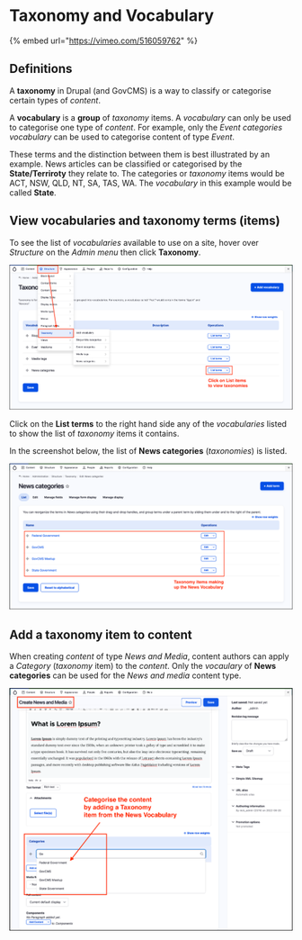 # Taxonomy and Vocabulary

{% embed url="https://vimeo.com/516059762" %}

## Definitions

A **taxonomy** in Drupal \(and GovCMS\) is a way to classify or categorise certain types of _content_. 

A **vocabulary** is a **group** of _taxonomy_ items. A _vocabulary_ can only be used to categorise one type of _content_. For example, only the _Event categories_ _vocabulary_ can be used to categorise content of type _Event_.  

These terms and the distinction between them is best illustrated by an example. News articles can be classified or categorised by the **State/Terriroty** they relate to. The categories or _taxonomy_ items would be ACT, NSW, QLD, NT, SA, TAS, WA. The _vocabulary_ in this example would be called **State**. 

## View vocabularies and taxonomy terms \(items\)

To see the list of _vocabularies_ available to use on a site, hover over _Structure_ on the _Admin menu_ then click **Taxonomy**.

![Image of taxonomy menu](../.gitbook/assets/Unit-9-Taxonomy-1.png)

Click on the **List terms** to the right hand side any of the _vocabularies_  listed to show the list of _taxonomy_ items it contains. 

In the screenshot below, the list of **News categories** \(_taxonomies_\) is listed.

![Image of News categories](../.gitbook/assets/Unit-9-Taxonomy-2.png)

## Add a taxonomy item to content

When creating _content_ of type _News and Media_, content authors can apply a _Category_ \(_taxonomy_ item\) to the _content_. Only the _vocaulary_ of **News categories** can be used for the _News and media_ content type.

![Image of adding a category to News](../.gitbook/assets/Unit-9-Taxonomy-3.png)
